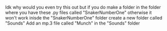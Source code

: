 Idk why would you even try this out
but if you do make a folder in the folder where you have these .py files called "SnakerNumberOne" otherwise it won't work
inisde the "SnakerNumberOne" folder create a new folder called "Sounds"
Add an mp.3 file called "Munch" in the "Sounds" folder
